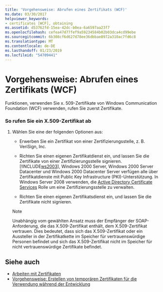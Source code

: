 ```yaml
---
title: 'Vorgehensweise: Abrufen eines Zertifikats (WCF)'
ms.date: 03/30/2017
helpviewer_keywords:
- certificates [WCF], obtaining
ms.assetid: d53762fd-15ea-42dc-b0ea-6a6597aa23f7
ms.openlocfilehash: cefea47d77fef9a59234584b02b03dca4cd99ebe
ms.sourcegitcommit: 6b308cf6d627d78ee36dbbae8972a310ac7fd6c8
ms.translationtype: MT
ms.contentlocale: de-DE
ms.lasthandoff: 01/23/2019
ms.locfileid: "54709441"
---
```

# <a name="how-to-obtain-a-certificate-wcf"></a>Vorgehensweise: Abrufen eines Zertifikats (WCF)
Funktionen, verwenden Sie x. 509-Zertifikate von Windows Communication Foundation (WCF) verwenden, rufen Sie zuerst Zertifikate.  
  
### <a name="to-obtain-an-x509-certificate"></a>So rufen Sie ein X.509-Zertifikat ab  
  
1.  Wählen Sie eine der folgenden Optionen aus:  
  
    -   Erwerben Sie ein Zertifikat von einer Zertifizierungsstelle, z. B. VeriSign, Inc.  
  
    -   Richten Sie einen eigenen Zertifikatdienst ein, und lassen Sie die Zertifikate von einer Zertifizierungsstelle signieren. 
  [!INCLUDE[ws2003](../../../../includes/ws2003-md.md)], Windows&#160;2000 Server, Windows&#160;2000 Server Datacenter und Windows&#160;2000 Datacenter Server verfügen alle über Zertifikatdienste mit Public Key Infrastructure (PKI)-Unterstützung. In Windows Server 2008 verwenden, die [Active Directory Certificate Services](https://go.microsoft.com/fwlink/?LinkID=153483) Rolle um eine Zertifizierungsstelle zu verwalten.  
  
    -   Richten Sie einen eigenen Zertifikatsdienst ein, und lassen Sie die Zertifikate nicht signieren.  
  
    > [!NOTE]
    >  Unabhängig vom gewählten Ansatz muss der Empfänger der SOAP-Anforderung, die das X.509-Zertifikat enthält, dem X.509-Zertifikat vertrauen. Dies bedeutet, dass sich das X.509-Zertifikat oder ein Aussteller in der Zertifikatkette im Speicher für vertrauenswürdige Personen befindet und sich das X.509-Zertifikat nicht im Speicher für nicht vertrauenswürdige Zertifikate befindet.  
  
## <a name="see-also"></a>Siehe auch
- [Arbeiten mit Zertifikaten](../../../../docs/framework/wcf/feature-details/working-with-certificates.md)
- [Vorgehensweise: Erstellen von temporären Zertifikaten für die Verwendung während der Entwicklung](../../../../docs/framework/wcf/feature-details/how-to-create-temporary-certificates-for-use-during-development.md)

